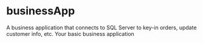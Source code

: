 # businessApp
A business application that connects to SQL Server to key-in orders, update customer info, etc. Your basic business application
